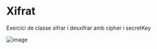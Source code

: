 # Xifrat

Exercici de classe xifrar i desxifrar amb cipher i secretKey

![image](https://user-images.githubusercontent.com/81315587/162476798-95b54d13-f138-45ae-ae3c-2e213a595142.png)

